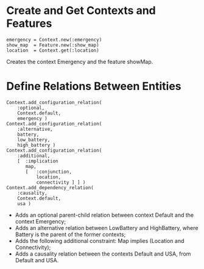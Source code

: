 
# Create and Get Contexts and Features

	emergency = Context.new(:emergency)
	show_map  = Feature.new(:show_map)
	location  = Context.get(:location)

Creates the context Emergency and the feature showMap.

# Define Relations Between Entities

	Context.add_configuration_relation(
		:optional,
		Context.default,
		emergency )
	Context.add_configuration_relation(
		:alternative,
		battery,
		low_battery,
		high_battery )
	Context.add_configuration_relation(
		:additional,
		[  :implication
		   map,
 		   [   :conjunction,
 		       location,
   		       connectivity ] ] )
	Context.add_dependency_relation(
		:causality,
		Context.default,
		usa )

 * Adds an optional parent-child relation between context Default and the context Emergency;
* Adds an alternative relation between LowBattery and HighBattery, where Battery is the parent of the former contexts;
* Adds the following additional constraint: Map implies (Location and Connectivity);
* Adds a causality relation between the contexts Default and USA, from Default and USA.

